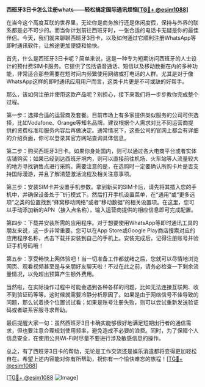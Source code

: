 **西班牙3日卡怎么注册whats——轻松搞定国际通讯烦恼[[TG💪+ @esim1088](https://t.me/s/esim1088)]**

在当今这个高度互联的世界里，无论你是商务旅行还是休闲度假，保持与外界的联系都是必不可少的。而当你计划前往西班牙时，一张合适的电话卡无疑是你的最佳伴侣。今天，我们就来聊聊西班牙3日卡，以及如何通过它顺利注册WhatsApp等即时通讯软件，让旅途更加便捷和愉快。

首先，什么是西班牙3日卡呢？简单来说，这是一种专为短期访问西班牙的人士设计的预付费SIM卡服务。它提供了包括语音通话、短信以及移动数据在内的多种功能，非常适合那些需要在短时间内频繁使用网络或打电话的人群。尤其是对于像WhatsApp这样的即时通讯应用用户而言，这类卡片更是不可或缺的好帮手。

那么，该如何注册并使用这款产品呢？别担心，接下来我们将一步步教你完成整个过程。

第一步：选择合适的运营商及套餐。目前市场上有多家提供类似服务的公司可供选择，比如Vodafone、Orange等知名品牌。建议根据个人需求对比不同运营商提供的资费标准和服务内容后再做决定。通常情况下，这些公司的官网上都会有详细的介绍页面，你可以登录其官方网站查询具体信息。

第二步：购买西班牙3日卡。如果你身处国内，则可以通过各大电商平台或者实体店铺购买；如果已经到达西班牙境内，则可以直接前往机场、火车站等人流量较大的地方寻找销售点进行采购。需要注意的是，在选购时一定要确认所购卡片是否支持国际漫游，并且了解清楚激活流程及相关注意事项。

第三步：安装SIM卡并设置手机参数。拿到新买的SIM卡后，请先将其插入您的手机中，并确保设备处于飞行模式下。然后打开手机设置菜单，在“通用”或“更多选项”之类的位置找到“蜂窝移动网络”或者“移动数据”的相关设置项。在这里，您可以手动添加新的APN（接入点名称），输入运营商提供的相应信息即可完成配置。

第四步：下载并安装所需的应用程序。对于想要使用WhatsApp等即时通讯工具的朋友来说，这一步非常重要。您可以在App Store或Google Play商店搜索对应的应用程序名称，点击下载并安装到自己的手机上。安装完成后，记得注册账号并验证手机号码哦！

第五步：享受畅快上网体验吧！当一切准备工作都就绪之后，您就可以尽情地浏览网页、观看视频甚至是与亲朋好友聊天啦！不过在此之前，请务必检查一下剩余流量情况，以免超出预算产生额外费用。

当然啦，在实际操作过程中可能会遇到各种各样的问题，比如无法连接互联网、收不到验证码等等。这时候就需要冷静分析原因了。如果是由于网络信号不佳导致的问题，那么试着换个位置试试看；如果是账号注册失败，则可以尝试重新发送验证码或者联系客服寻求帮助。

最后提醒大家一句：虽然西班牙3日卡确实能够很好地满足短期出行者的通信需求，但也要注意合理规划使用频率，避免造成不必要的浪费。同时，为了保障个人信息安全，在使用公共Wi-Fi时尽量不要进行涉及敏感信息的操作。

总之，有了西班牙3日卡的帮助，无论是工作交流还是娱乐消遣都将变得更加轻松自在。希望上述内容能对你有所帮助，祝你有一个愉快难忘的旅程！[[TG💪+ @esim1088](https://t.me/s/esim1088)]

[[TG💪+ @esim1088](https://t.me/s/esim1088) ![Image](https://i.postimg.cc/4NQfJmqS/Snipaste-2025-05-13-00-14-12.png)]